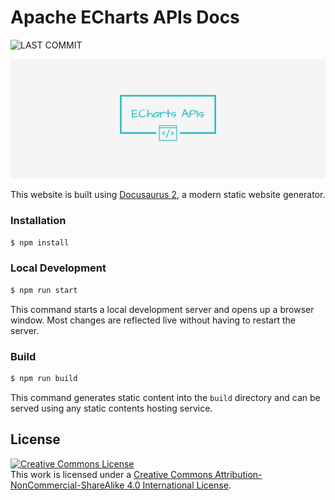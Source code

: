# Apache ECharts APIs Docs

![LAST COMMIT](https://badgen.net/github/last-commit/wang1212/echarts-api-docs/main?label=last%20update)

![Banner](./static/img/facebook_cover_photo_2.png)

This website is built using [Docusaurus 2](https://docusaurus.io/), a modern static website generator.

### Installation

```bash
$ npm install
```

### Local Development

```bash
$ npm run start
```

This command starts a local development server and opens up a browser window. Most changes are reflected live without having to restart the server.

### Build

```bash
$ npm run build
```

This command generates static content into the `build` directory and can be served using any static contents hosting service.

## License

<a rel="license" href="http://creativecommons.org/licenses/by-nc-sa/4.0/"><img alt="Creative Commons License" style="border-width:0" src="https://i.creativecommons.org/l/by-nc-sa/4.0/88x31.png" /></a><br />This work is licensed under a <a rel="license" href="http://creativecommons.org/licenses/by-nc-sa/4.0/">Creative Commons Attribution-NonCommercial-ShareAlike 4.0 International License</a>.
